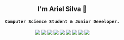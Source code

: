 <h2 align="center">I'm Ariel Silva 👋</h2>
<h4 align="center"><samp>Computer Science Student & Junior Developer.</samp></h4>
<p align="center">
    <img src="https://img.shields.io/badge/JavaScript-323330?style=flat-square&logo=javascript&logoColor=F7DF1E">
    <img src="https://img.shields.io/badge/Ionic-323330?style=flat-square&logo=ionic&logoColor=3572A5">
    <img src="https://img.shields.io/badge/Angular-323330?style=flat-square&logo=angular&logoColor=e03c64">
    <img src="https://img.shields.io/badge/TailwindCSS-323330?style=flat-square&logo=tailwindcss&logoColor=38bdf8">
    <img src="https://img.shields.io/badge/NodeJS-323330?style=flat-square&logo=nodedotjs&logoColor=b5d485">
    <img src="https://img.shields.io/badge/Python-323330?style=flat-square&logo=python&logoColor=3572A5">
    <img src="https://img.shields.io/badge/Django-323330?style=flat-square&logo=django&logoColor=4c645c">
    <img src="https://img.shields.io/badge/MongoDB-323330?style=flat-square&logo=mongodb&logoColor=6cb494">
    <img src="https://img.shields.io/badge/MySQL-323330?style=flat-square&logo=mysql&logoColor=white">
</p>
